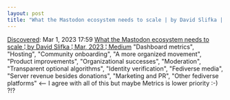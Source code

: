```yaml
---
layout: post
title: "What the Mastodon ecosystem needs to scale | by David Slifka | Mar, 2023 | Medium"
---
```

[Discovered](http://rolandtanglao.com/2020/07/29/p1-blogthis-checkvist-list-links-to-blog/): Mar 1, 2023 17:59  [What the Mastodon ecosystem needs to scale ¦ by David Slifka ¦ Mar, 2023 ¦ Medium](https://medium.com/@davidslifka_86286/what-the-mastodon-ecosystem-needs-to-scale-cb845f30cfe8) "Dashboard metrics", "Hosting", "Community onboarding", "A more organized movement", "Product improvements", "Organizational successes", "Moderation", "Transparent optional algorithms", "Identity verification", "Fediverse media", "Server revenue besides donations", "Marketing and PR", "Other fediverse platforms" <-- I agree with all of this but maybe Metrics is lower priority :-) ?!?
